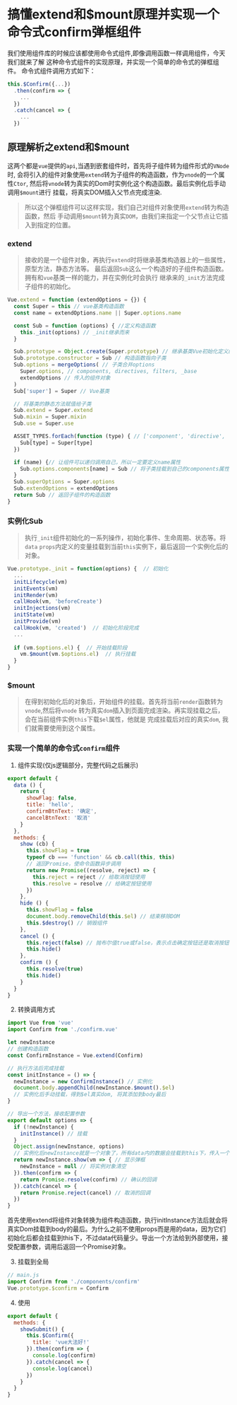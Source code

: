 # 搞懂extend和$mount原理并实现一个命令式confirm弹框组件  
我们使用组件库的时候应该都使用命令式组件,即像调用函数一样调用组件，今天我们就来了解
这种命令式组件的实现原理，并实现一个简单的命令式的弹框组件。
命令式组件调用方式如下：   
```javascript
this.$Confirm({...})
  .then(confirm => {
    ...
  })
  .catch(cancel => {
    ...
  })
```

## 原理解析之extend和$mount  
这两个都是`vue`提供的`api`,当遇到嵌套组件时，首先将子组件转为组件形式的`VNode`时,
会将引入的组件对象使用`extend`转为子组件的构造函数，作为`vnode`的一个属性`Ctor`,
然后将`vnode`转为真实的Dom时实例化这个构造函数。最后实例化后手动调用`$mount`进行
挂载，将真实DOM插入父节点完成渲染.    
> 所以这个弹框组件可以这样实现，我们自己对组件对象使用`extend`转为构造函数，然后
手动调用`$mount`转为真实`DOM`，由我们来指定一个父节点让它插入到指定的位置。

### extend
> 接收的是一个组件对象，再执行`extend`时将继承基类构造器上的一些属性，原型方法，静态方法等。
最后返回`Sub`这么一个构造好的子组件构造函数。拥有和`vue`基类一样的能力，并在实例化时会执行
继承来的`_init`方法完成子组件的初始化。   

```javascript
Vue.extend = function (extendOptions = {}) {
  const Super = this // vue基类构造函数
  const name = extendOptions.name || Super.options.name

  const Sub = function (options) { //定义构造函数
    this._init(options) // _init继承而来
  }

  Sub.prototype = Object.create(Super.prototype) // 继承基类Vue初始化定义的原型方法
  Sub.prototype.constructor = Sub // 构造函数指向子类
  Sub.options = mergeOptions( // 子类合并options
    Super.options, // components, directives, filters, _base
    extendOptions // 传入的组件对象
  )
  Sub['super'] = Super // Vue基类

  // 将基类的静态方法赋值给子类
  Sub.extend = Super.extend
  Sub.mixin = Super.mixin
  Sub.use = Super.use

  ASSET_TYPES.forEach(function (type) { // ['component', 'directive', 'filter']
    Sub[type] = Super[type]
  })

  if (name) {// 让组件可以递归调用自己，所以一定要定义name属性
    Sub.options.components[name] = Sub // 将子类挂载到自己的components属性
  }
  Sub.superOptions = Super.options
  Sub.extendOptions = extendOptions
  return Sub // 返回子组件的构造函数
}
```

### 实例化Sub 
> 执行`_init`组件初始化的一系列操作，初始化事件、生命周期、状态等。将`data`
`props`内定义的变量挂载到当前`this`实例下，最后返回一个实例化后的对象。

```javascript
Vue.prototype._init = function(options) {  // 初始化
  ...
  initLifecycle(vm)
  initEvents(vm)
  initRender(vm)
  callHook(vm, 'beforeCreate')
  initInjections(vm)
  initState(vm)
  initProvide(vm)
  callHook(vm, 'created')  // 初始化阶段完成
  ...
  
  if (vm.$options.el) {  // 开始挂载阶段
    vm.$mount(vm.$options.el)  // 执行挂载
  }
}
```

### $mount

> 在得到初始化后的对象后，开始组件的挂载。首先将当前`render`函数转为`vnode`,然后将`vnode`
转为真实`dom`插入到页面完成渲染。再实现挂载之后，会在当前组件实例`this`下载`$el`属性，他就是
完成挂载后对应的真实`dom`, 我们就需要使用到这个属性。  

### 实现一个简单的命令式`confirm`组件
1. 组件实现(仅js逻辑部分，完整代码之后展示)

```javascript
export default {
  data () {
    return {
      showFlag: false,
      title: 'hello',
      confirmBtnText: '确定',
      cancelBtnText: '取消'
    }
  },
  methods: {
    show (cb) {
      this.showFlag = true
      typeof cb === 'function' && cb.call(this, this)
      // 返回Promise，使命令函数异步调用
      return new Promise((resolve, reject) => {
        this.reject = reject // 给取消按钮使用
        this.resolve = resolve // 给确定按钮使用
      })
    },
    hide () {
      this.showFlag = false
      document.body.removeChild(this.$el) // 结束移除DOM
      this.$destroy() // 销毁组件
    },
    cancel () {
      this.reject(false) // 抛布尔值true或false，表示点击确定按钮还是取消按钮
      this.hide()
    },
    confirm () {
      this.resolve(true)
      this.hide()
    }
  }
}
```

2. 转换调用方式
```javascript
import Vue from 'vue'
import Confirm from './confirm.vue'

let newInstance
// 创建构造函数
const ConfirmInstance = Vue.extend(Confirm)

// 执行方法后完成挂载
const initInstance = () => {
  newInstance = new ConfirmInstance() // 实例化
  document.body.appendChild(newInstance.$mount().$el)
  // 实例化后手动挂载，得到$el真实dom, 将其添加到body最后
}

// 导出一个方法，接收配置参数
export default options => {
  if (!newInstance) {
    initInstance() // 挂载
  }
  Object.assign(newInstance, options)
  // 实例化后newInstance就是一个对象了，所有data内的数据会挂载到this下，传入一个对象与之合并
  return newInstance.show(vm => { // 显示弹框
    newInstance = null // 将实例对象清空
  }).then(confirm => {
    return Promise.resolve(confirm) // 确认的回调
  }).catch(cancel => {
    return Promise.reject(cancel) // 取消的回调
  })
}

```

首先使用extend将组件对象转换为组件构造函数，执行initInstance方法后就会将真实Dom挂载到body的最后。为什么之前不使用props而是用的data，因为它们初始化后都会挂载到this下，不过data代码量少。导出一个方法给到外部使用，接受配置参数，调用后返回一个Promise对象。

3. 挂载到全局

```javascript
// main.js
import Confirm from './components/confirm'  
Vue.prototype.$confirm = Confirm
```

4. 使用  
```javascript
export default {
  methods: {
    showSubmit() {
      this.$Confirm({
        title: 'vue大法好!'
      }).then(confirm => {
        console.log(confirm)  
      }).catch(cancel => {
        console.log(cancel)
      })
    }
  }
}
```

